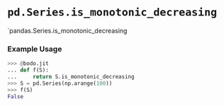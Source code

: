# `pd.Series.is_monotonic_decreasing`

\`pandas.Series.is_monotonic_decreasing

### Example Usage

```py
>>> @bodo.jit
... def f(S):
...     return S.is_monotonic_decreasing
>>> S = pd.Series(np.arange(100))
>>> f(S)
False
```
